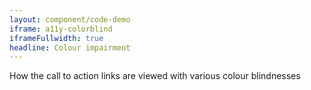 ```yaml
---
layout: component/code-demo
iframe: a11y-colorblind
iframeFullwidth: true
headline: Colour impairment
---
```



How the call to action links are viewed with various colour blindnesses
